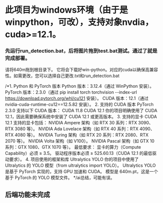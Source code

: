 # 此项目为windows环境（由于是winpython，可改），支持对象nvdia，cuda>=12.1。

### 先运行run_detection.bat，后将图片拖到test.bat测试。通过了就是完成部署。

请将640m拖到根目录下。
它将会下载好win-python。对应的cuda以确保高兼容性。如需更改，您可以选择自己更改.txt和run_detection.bat

/*1. Python 和 PyTorch 版本
Python 版本：3.12.4（通过 WinPython 安装）。
PyTorch 版本：2.3.0（通过 pip install torch torchvision --index-url https://download.pytorch.org/whl/cu121 安装）。
CUDA 版本：12.1（通过 nvidia-cuda-runtime-cu12==12.5.82 安装）。
2. 支持的 CUDA 版本
PyTorch 2.3.0 支持以下 CUDA 版本：
CUDA 11.8
CUDA 12.1
你的项目明确使用了 CUDA 12.1，因此需要确保系统中安装了 CUDA 12.1 或更高版本。
3. 支持的显卡
CUDA 12.1 支持的显卡包括：
NVIDIA Ampere 架构（如 RTX 30 系列：RTX 3090、RTX 3080 等）。
NVIDIA Ada Lovelace 架构（如 RTX 40 系列：RTX 4090、RTX 4080 等）。
NVIDIA Turing 架构（如 RTX 20 系列：RTX 2080、RTX 2070 等）。
NVIDIA Volta 架构（如 V100）。
NVIDIA Pascal 架构（如 GTX 10 系列：GTX 1080、GTX 1070 等）。
最低要求：
显卡的算力（Compute Capability）必须 ≥ 3.5。
驱动程序版本必须 ≥ 525.60.13（CUDA 12.1 的最低驱动要求）。
4. 项目使用的框架和库
Ultralytics YOLO
你的项目中使用了 Ultralytics 的 YOLO 模型（from ultralytics import YOLO）。
Ultralytics YOLO 是基于 PyTorch 实现的，支持 GPU 加速和 CUDA。
模型是 640m.pt，这是一个基于 PyTorch 的 YOLO 模型文件。
*/ai总结，可能有误。


## 后端功能未完成
